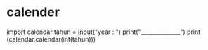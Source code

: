 # calender
import calendar
tahun = input("year : ")
print("______________")
print (calendar.calendar(int(tahun)))
